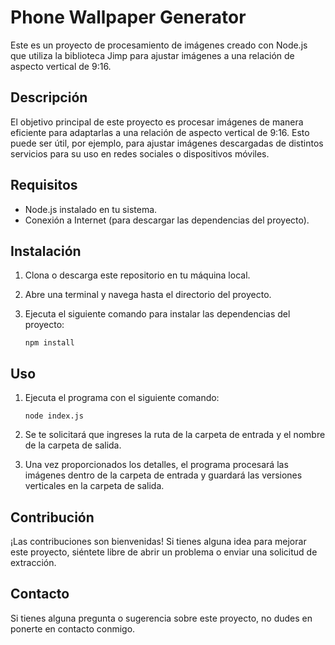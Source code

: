 # Phone Wallpaper Generator

Este es un proyecto de procesamiento de imágenes creado con Node.js que utiliza la biblioteca Jimp para ajustar imágenes a una relación de aspecto vertical de 9:16.

## Descripción

El objetivo principal de este proyecto es procesar imágenes de manera eficiente para adaptarlas a una relación de aspecto vertical de 9:16. Esto puede ser útil, por ejemplo, para ajustar imágenes descargadas de distintos servicios para su uso en redes sociales o dispositivos móviles.

## Requisitos

- Node.js instalado en tu sistema.
- Conexión a Internet (para descargar las dependencias del proyecto).

## Instalación

1. Clona o descarga este repositorio en tu máquina local.
2. Abre una terminal y navega hasta el directorio del proyecto.
3. Ejecuta el siguiente comando para instalar las dependencias del proyecto:

   ```
   npm install
   ```

## Uso

1. Ejecuta el programa con el siguiente comando:

   ```
   node index.js
   ```

2. Se te solicitará que ingreses la ruta de la carpeta de entrada y el nombre de la carpeta de salida.
3. Una vez proporcionados los detalles, el programa procesará las imágenes dentro de la carpeta de entrada y guardará las versiones verticales en la carpeta de salida.

## Contribución

¡Las contribuciones son bienvenidas! Si tienes alguna idea para mejorar este proyecto, siéntete libre de abrir un problema o enviar una solicitud de extracción.

## Contacto

Si tienes alguna pregunta o sugerencia sobre este proyecto, no dudes en ponerte en contacto conmigo.
